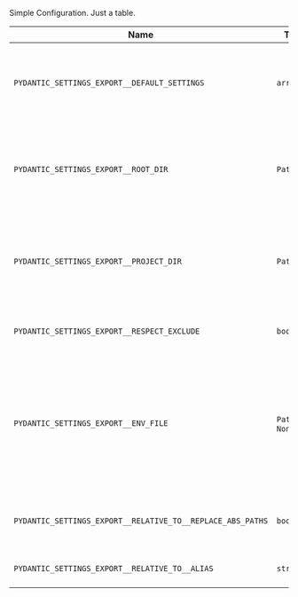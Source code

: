 Simple Configuration. Just a table.

| Name                                                       | Type                 | Default           | Description                                                                                                                                   | Example                                                                                        |
|------------------------------------------------------------|----------------------|-------------------|-----------------------------------------------------------------------------------------------------------------------------------------------|------------------------------------------------------------------------------------------------|
| `PYDANTIC_SETTINGS_EXPORT__DEFAULT_SETTINGS`               | `array`              | `[]`              | The default settings to use. The settings are applied in the order they are listed.                                                           | `["settings:settings"]`, `["app.config.settings:Settings","app.config.settings.dev:Settings"]` |
| `PYDANTIC_SETTINGS_EXPORT__ROOT_DIR`                       | `Path`               | `"<project_dir>"` | The project directory. Used for relative paths in the configuration file and .env file.                                                       | `"<project_dir>"`                                                                              |
| `PYDANTIC_SETTINGS_EXPORT__PROJECT_DIR`                    | `Path`               | `"<project_dir>"` | The project directory. Used for relative paths in the configuration file and .env file.                                                       | `"<project_dir>"`                                                                              |
| `PYDANTIC_SETTINGS_EXPORT__RESPECT_EXCLUDE`                | `boolean`            | `true`            | Respect the exclude attribute in the fields.                                                                                                  | `true`                                                                                         |
| `PYDANTIC_SETTINGS_EXPORT__ENV_FILE`                       | `Path` \| `NoneType` | `null`            | The path to the .env file to load environment variables. Useful when you have a Settings class/instance, which requires values while running. | `null`                                                                                         |
| `PYDANTIC_SETTINGS_EXPORT__RELATIVE_TO__REPLACE_ABS_PATHS` | `boolean`            | `true`            | Replace absolute paths with relative path to project root.                                                                                    | `true`                                                                                         |
| `PYDANTIC_SETTINGS_EXPORT__RELATIVE_TO__ALIAS`             | `string`             | `"<project_dir>"` | The alias for the relative directory.                                                                                                         | `"<project_dir>"`                                                                              |
